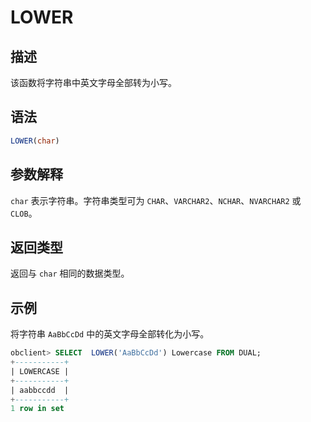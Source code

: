 # LOWER

## 描述

该函数将字符串中英文字母全部转为小写。

## 语法

```sql
LOWER(char)
```

## 参数解释

`char` 表示字符串。字符串类型可为 `CHAR`、`VARCHAR2`、`NCHAR`、`NVARCHAR2` 或 `CLOB`。

## 返回类型

返回与 `char` 相同的数据类型。

## 示例

将字符串 `AaBbCcDd` 中的英文字母全部转化为小写。

```sql
obclient> SELECT  LOWER('AaBbCcDd') Lowercase FROM DUAL;
+-----------+
| LOWERCASE |
+-----------+
| aabbccdd  |
+-----------+
1 row in set
```
